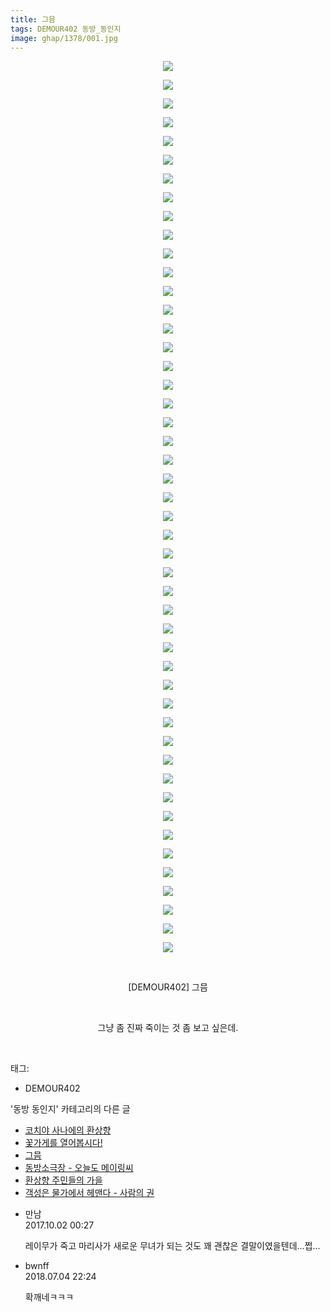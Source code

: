 ```yaml
---
title: 그믐
tags: DEMOUR402 동방_동인지
image: ghap/1378/001.jpg
---
```

<div class="article">
<p style="text-align: center; clear: none; float: none;"><img src="{{ site.nasurl }}/ghap/1378/001.jpg"/></p>
<p style="text-align: center; clear: none; float: none;"><img src="{{ site.nasurl }}/ghap/1378/002.jpg"/></p>
<p style="text-align: center; clear: none; float: none;"><img src="{{ site.nasurl }}/ghap/1378/003.jpg"/></p>
<p style="text-align: center; clear: none; float: none;"><img src="{{ site.nasurl }}/ghap/1378/004.jpg"/></p>
<p style="text-align: center; clear: none; float: none;"><img src="{{ site.nasurl }}/ghap/1378/005.jpg"/></p>
<p style="text-align: center; clear: none; float: none;"><img src="{{ site.nasurl }}/ghap/1378/006.jpg"/></p>
<p style="text-align: center; clear: none; float: none;"><img src="{{ site.nasurl }}/ghap/1378/007.jpg"/></p>
<p style="text-align: center; clear: none; float: none;"><img src="{{ site.nasurl }}/ghap/1378/008.jpg"/></p>
<p style="text-align: center; clear: none; float: none;"><img src="{{ site.nasurl }}/ghap/1378/009.jpg"/></p>
<p style="text-align: center; clear: none; float: none;"><img src="{{ site.nasurl }}/ghap/1378/010.jpg"/></p>
<p style="text-align: center; clear: none; float: none;"><img src="{{ site.nasurl }}/ghap/1378/011.jpg"/></p>
<p style="text-align: center; clear: none; float: none;"><img src="{{ site.nasurl }}/ghap/1378/012.jpg"/></p>
<p style="text-align: center; clear: none; float: none;"><img src="{{ site.nasurl }}/ghap/1378/013.jpg"/></p>
<p style="text-align: center; clear: none; float: none;"><img src="{{ site.nasurl }}/ghap/1378/014.jpg"/></p>
<p style="text-align: center; clear: none; float: none;"><img src="{{ site.nasurl }}/ghap/1378/015.jpg"/></p>
<p style="text-align: center; clear: none; float: none;"><img src="{{ site.nasurl }}/ghap/1378/016.jpg"/></p>
<p style="text-align: center; clear: none; float: none;"><img src="{{ site.nasurl }}/ghap/1378/017.jpg"/></p>
<p style="text-align: center; clear: none; float: none;"><img src="{{ site.nasurl }}/ghap/1378/018.jpg"/></p>
<p style="text-align: center; clear: none; float: none;"><img src="{{ site.nasurl }}/ghap/1378/019.jpg"/></p>
<p style="text-align: center; clear: none; float: none;"><img src="{{ site.nasurl }}/ghap/1378/020.jpg"/></p>
<p style="text-align: center; clear: none; float: none;"><img src="{{ site.nasurl }}/ghap/1378/021.jpg"/></p>
<p style="text-align: center; clear: none; float: none;"><img src="{{ site.nasurl }}/ghap/1378/022.jpg"/></p>
<p style="text-align: center; clear: none; float: none;"><img src="{{ site.nasurl }}/ghap/1378/023.jpg"/></p>
<p style="text-align: center; clear: none; float: none;"><img src="{{ site.nasurl }}/ghap/1378/024.jpg"/></p>
<p style="text-align: center; clear: none; float: none;"><img src="{{ site.nasurl }}/ghap/1378/025.jpg"/></p>
<p style="text-align: center; clear: none; float: none;"><img src="{{ site.nasurl }}/ghap/1378/026.jpg"/></p>
<p style="text-align: center; clear: none; float: none;"><img src="{{ site.nasurl }}/ghap/1378/027.jpg"/></p>
<p style="text-align: center; clear: none; float: none;"><img src="{{ site.nasurl }}/ghap/1378/028.jpg"/></p>
<p style="text-align: center; clear: none; float: none;"><img src="{{ site.nasurl }}/ghap/1378/029.jpg"/></p>
<p style="text-align: center; clear: none; float: none;"><img src="{{ site.nasurl }}/ghap/1378/030.jpg"/></p>
<p style="text-align: center; clear: none; float: none;"><img src="{{ site.nasurl }}/ghap/1378/031.jpg"/></p>
<p style="text-align: center; clear: none; float: none;"><img src="{{ site.nasurl }}/ghap/1378/032.jpg"/></p>
<p style="text-align: center; clear: none; float: none;"><img src="{{ site.nasurl }}/ghap/1378/033.jpg"/></p>
<p style="text-align: center; clear: none; float: none;"><img src="{{ site.nasurl }}/ghap/1378/034.jpg"/></p>
<p style="text-align: center; clear: none; float: none;"><img src="{{ site.nasurl }}/ghap/1378/035.jpg"/></p>
<p style="text-align: center; clear: none; float: none;"><img src="{{ site.nasurl }}/ghap/1378/036.jpg"/></p>
<p style="text-align: center; clear: none; float: none;"><img src="{{ site.nasurl }}/ghap/1378/037.jpg"/></p>
<p style="text-align: center; clear: none; float: none;"><img src="{{ site.nasurl }}/ghap/1378/038.jpg"/></p>
<p style="text-align: center; clear: none; float: none;"><img src="{{ site.nasurl }}/ghap/1378/039.jpg"/></p>
<p style="text-align: center; clear: none; float: none;"><img src="{{ site.nasurl }}/ghap/1378/040.jpg"/></p>
<p style="text-align: center; clear: none; float: none;"><img src="{{ site.nasurl }}/ghap/1378/041.jpg"/></p>
<p style="text-align: center; clear: none; float: none;"><img src="{{ site.nasurl }}/ghap/1378/042.jpg"/></p>
<p style="text-align: center; clear: none; float: none;"><img src="{{ site.nasurl }}/ghap/1378/043.jpg"/></p>
<p style="text-align: center; clear: none; float: none;"><img src="{{ site.nasurl }}/ghap/1378/044.jpg"/></p>
<p style="text-align: center; clear: none; float: none;"><img src="{{ site.nasurl }}/ghap/1378/045.jpg"/></p>
<p style="text-align: center; clear: none; float: none;"><img src="{{ site.nasurl }}/ghap/1378/046.jpg"/></p>
<p style="text-align: center; clear: none; float: none;"><img src="{{ site.nasurl }}/ghap/1378/047.jpg"/></p>
<p style="text-align: center; clear: none; float: none;"><img src="{{ site.nasurl }}/ghap/1378/048.jpg"/></p>
<p style="text-align: center; clear: none; float: none;"><br/></p>
<p style="text-align: center; clear: none; float: none;">[DEMOUR402] 그믐</p>
<p style="text-align: center; clear: none; float: none;"><br/></p>
<p style="text-align: center; clear: none; float: none;">그냥 좀 진짜 죽이는 것 좀 보고 싶은데.</p>
<p><br/></p>
</div><div class="tagTrail">
<p>태그: </p>
<ul>
<li>DEMOUR402</li>
</ul>
</div><div class="another">
<p>'동방 동인지' 카테고리의 다른 글</p>
<ul>
<li><a href="/2016-08-06-ghap_1380">코치야 사나에의 환상향</a></li>
<li><a href="/2016-08-06-ghap_1379">꽃가게를 열어봅시다!</a></li>
<li><a href="/2016-08-06-ghap_1378">그믐</a></li>
<li><a href="/2016-08-06-ghap_1377">동방소극장 - 오늘도 메이링씨</a></li>
<li><a href="/2016-08-06-ghap_1376">환상향 주민들의 가을</a></li>
<li><a href="/2016-08-06-ghap_1375">객성은 물가에서 헤맨다 - 사람의 권</a></li>
</ul>
</div><div class="cb_module cb_fluid">
<div class="cb_wrt cb_profile">
<div class="comment">
<ul>
<li class="cb_thumb_off" id="comment15094694">
<div class="cb_comment_area">
<div class="cb_info_area">
<div class="cb_section">
<span class="cb_nick_name">만남</span>
</div>
<div class="cb_section">
<span class="cb_date">2017.10.02 00:27 </span>
</div>
</div>
<div class="cb_dsc_comment">
<p class="cb_dsc">
											레이무가 죽고 마리사가 새로운 무녀가 되는 것도 꽤 괜찮은 결말이였을텐데...쩝...
										</p>
</div>
</div></li>
<li class="cb_thumb_off" id="comment15280697">
<div class="cb_comment_area">
<div class="cb_info_area">
<div class="cb_section">
<span class="cb_nick_name">bwnff</span>
</div>
<div class="cb_section">
<span class="cb_date">2018.07.04 22:24 </span>
</div>
</div>
<div class="cb_dsc_comment">
<p class="cb_dsc">
											확깨네ㅋㅋㅋ
										</p>
</div>
</div></li>
</ul>
</div>
</div><!-- commentList close -->
</div>